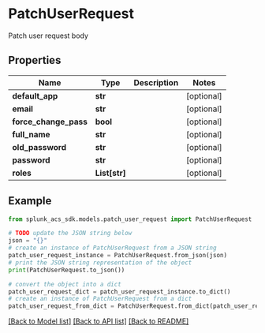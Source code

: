 # PatchUserRequest

Patch user request body

## Properties

Name | Type | Description | Notes
------------ | ------------- | ------------- | -------------
**default_app** | **str** |  | [optional] 
**email** | **str** |  | [optional] 
**force_change_pass** | **bool** |  | [optional] 
**full_name** | **str** |  | [optional] 
**old_password** | **str** |  | [optional] 
**password** | **str** |  | [optional] 
**roles** | **List[str]** |  | [optional] 

## Example

```python
from splunk_acs_sdk.models.patch_user_request import PatchUserRequest

# TODO update the JSON string below
json = "{}"
# create an instance of PatchUserRequest from a JSON string
patch_user_request_instance = PatchUserRequest.from_json(json)
# print the JSON string representation of the object
print(PatchUserRequest.to_json())

# convert the object into a dict
patch_user_request_dict = patch_user_request_instance.to_dict()
# create an instance of PatchUserRequest from a dict
patch_user_request_from_dict = PatchUserRequest.from_dict(patch_user_request_dict)
```
[[Back to Model list]](../README.md#documentation-for-models) [[Back to API list]](../README.md#documentation-for-api-endpoints) [[Back to README]](../README.md)


